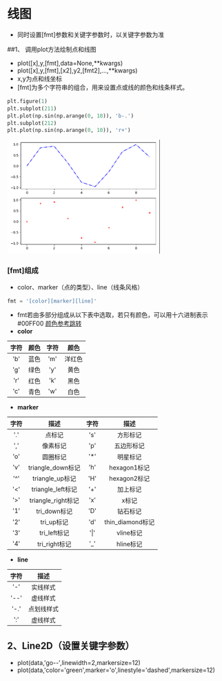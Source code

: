 # 线图


- 同时设置[fmt]参数和关键字参数时，以关键字参数为准

##1、 调用plot方法绘制点和线图
- plot([x],y,[fmt],data=None,**kwargs)
- plot([x],y,[fmt],[x2],y2,[fmt2],...,**kwargs)
- x,y为点和线坐标
- [fmt]为多个字符串的组合，用来设置点或线的颜色和线条样式。
```py
plt.figure(1)
plt.subplot(211)
plt.plot(np.sin(np.arange(0, 10)), 'b-.')
plt.subplot(212)
plt.plot(np.sin(np.arange(0, 10)), 'r+')
```
![](./../image/matplotlib2.png)

### [fmt]组成
- color、marker（点的类型）、line（线条风格）
```py
fmt = '[color][marker][line]'
```
- fmt若由多部分组成从以下表中选取，若只有颜色，可以用十六进制表示#00FF00
[颜色参考跳转](https://www.w3school.com.cn/tags/html_ref_colornames.asp)
- **color**

|字符|颜色|字符|颜色|
| :-: | :-: | :-: | :-: |
| 'b' | 蓝色 | 'm' |洋红色|
| 'g' | 绿色| 'y' |黄色|
| 'r' | 红色| 'k' |黑色|
| 'c' | 青色| 'w' |白色|

- **marker**

|字符|描述|字符|描述|
| :-: | :-: | :-: | :-: |
| '.' | 点标记 | 's' |方形标记|
| ',' | 像素标记| 'p' |五边形标记|
| 'o' | 圆圈标记| '*' |明星标记|
| 'v' | triangle_down标记| 'h' |hexagon1标记|
| '^' |triangle_up标记 | 'H' |hexagon2标记|
| '<' | triangle_left标记| '+' |加上标记|
| '>' | triangle_right标记| 'x' |x标记|
| '1' | tri_down标记| 'D' |钻石标记|
| '2' | tri_up标记| 'd' |thin_diamond标记|
| '3' | tri_left标记| \'\|' |vline标记|
| '4' | tri_right标记| '_' |hline标记|

- **line**

|字符|描述|
| :-: | :-: |
| '-' | 实线样式 |
| '--' | 虚线样式| 
| '-.' | 点划线样式|
| ':' | 虚线样式|

## 2、Line2D（设置关键字参数）
- plot(data,'go--',linewidth=2,markersize=12)
- plot(data,'color='green',marker='o',linestyle='dashed',markersize=12)